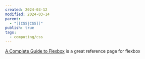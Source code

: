 ```yaml
---
created: 2024-03-12
modified: 2024-03-14
parent:
  - "[[CSS|CSS]]"
publish: true
tags:
  - computing/css
---
```

[A Complete Guide to Flexbox](https://css-tricks.com/snippets/css/a-guide-to-flexbox/) is a great reference page for flexbox